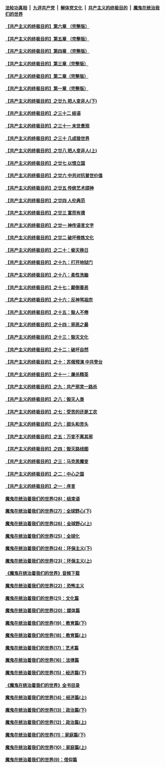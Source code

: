 ####  [法轮功真相](../../../../basic/blob/master/README.md?t=05040701) &nbsp;|&nbsp; [九评共产党](../../../../9ping.md/blob/master/README.md?t=05040701) &nbsp;|&nbsp; [解体党文化](../../../../jtdwh.md/blob/master/README.md?t=05040701)  &nbsp;|&nbsp; [共产主义的终极目的](../../../../gczydzjmd.md/blob/master/README.md?t=05040701) &nbsp;|&nbsp; [魔鬼在统治我们的世界](../../../../mgztzwmdsj.md/blob/master/README.md?t=05040701) 

#### [【共产主义的终极目的】第六章 （完整版）](../pages/nsc422/n11428913.md?t=05040701) 

#### [【共产主义的终极目的】第五章 （完整版）](../pages/nsc422/n11428912.md?t=05040701) 

#### [【共产主义的终极目的】第四章 （完整版）](../pages/nsc422/n11428907.md?t=05040701) 

#### [【共产主义的终极目的】第三章（完整版）](../pages/nsc422/n11428848.md?t=05040701) 

#### [【共产主义的终极目的】第二章（完整版）](../pages/nsc422/n11428831.md?t=05040701) 

#### [【共产主义的终极目的】第一章（完整版）](../pages/nsc422/n11417651.md?t=05040701) 

#### [【共产主义的终极目的】之廿九 把人变非人(下)](../pages/nsc422/n11344140.md?t=05040701) 

#### [【共产主义的终极目的】之三十二 结语](../pages/nsc422/n11360535.md?t=05040701) 

#### [【共产主义的终极目的】之三十一 末世景观](../pages/nsc422/n11351129.md?t=05040701) 

#### [【共产主义的终极目的】之三十 几成狼世界](../pages/nsc422/n11348280.md?t=05040701) 

#### [【共产主义的终极目的】之廿八 把人变非人(上)](../pages/nsc422/n11340492.md?t=05040701) 

#### [【共产主义的终极目的】之廿七 以恨立国](../pages/nsc422/n11336944.md?t=05040701) 

#### [【共产主义的终极目的】之廿六 中共对抗普世价值](../pages/nsc422/n11324785.md?t=05040701) 

#### [【共产主义的终极目的】之廿五 传统艺术颂神](../pages/nsc422/n11296396.md?t=05040701) 

#### [【共产主义的终极目的】之廿四 人伦典范](../pages/nsc422/n11296397.md?t=05040701) 

#### [【共产主义的终极目的】之廿三 富而有德](../pages/nsc422/n11283598.md?t=05040701) 

#### [【共产主义的终极目的】之廿一 神传语言文字](../pages/nsc422/n11263265.md?t=05040701) 

#### [【共产主义的终极目的】之廿二 破坏修炼文化](../pages/nsc422/n11245728.md?t=05040701) 

#### [【共产主义的终极目的】之二十：偷天换日](../pages/nsc422/n11238846.md?t=05040701) 

#### [【共产主义的终极目的】之十九：打开地狱门](../pages/nsc422/n11206376.md?t=05040701) 

#### [【共产主义的终极目的】之十八：柔性洗脑](../pages/nsc422/n11199994.md?t=05040701) 

#### [【共产主义的终极目的】之十七：颠倒善恶](../pages/nsc422/n11179782.md?t=05040701) 

#### [【共产主义的终极目的】之十六：反神骂祖宗](../pages/nsc422/n11166798.md?t=05040701) 

#### [【共产主义的终极目的】之十五：毁人不倦](../pages/nsc422/n11166792.md?t=05040701) 

#### [【共产主义的终极目的】之十四：邪恶之最](../pages/nsc422/n11150249.md?t=05040701) 

#### [【共产主义的终极目的】之十三：毁灭文化](../pages/nsc422/n11135227.md?t=05040701) 

#### [【共产主义的终极目的】之十二：破坏自然](../pages/nsc422/n11135214.md?t=05040701) 

#### [【共产主义的终极目的】之十：苏俄预演 中共登台](../pages/nsc422/n11118424.md?t=05040701) 

#### [【共产主义的终极目的】之十一：屠杀精英](../pages/nsc422/n11118442.md?t=05040701) 

#### [【共产主义的终极目的】之九：共产邪灵一路杀](../pages/nsc422/n11114139.md?t=05040701) 

#### [【共产主义的终极目的】之八：毁灭人类](../pages/nsc422/n11108503.md?t=05040701) 

#### [【共产主义的终极目的】之七：受苦的还是工农](../pages/nsc422/n11101809.md?t=05040701) 

#### [【共产主义的终极目的】之六：甜头和苦头](../pages/nsc422/n11096971.md?t=05040701) 

#### [【共产主义的终极目的】之五：万变不离其邪](../pages/nsc422/n11091285.md?t=05040701) 

#### [【共产主义的终极目的】之四：毁灭路线图](../pages/nsc422/n11086284.md?t=05040701) 

#### [【共产主义的终极目的】之三：马克思魔变](../pages/nsc422/n11061941.md?t=05040701) 

#### [【共产主义的终极目的】之二：中心之国](../pages/nsc422/n11047728.md?t=05040701) 

#### [【共产主义的终极目的】之一：序言](../pages/nsc422/n11086077.md?t=05040701) 

#### [魔鬼在统治着我们的世界(28)：结束语](../pages/nsc422/n10936246.md?t=05040701) 

#### [魔鬼在统治着我们的世界(27)：全球野心(下)](../pages/nsc422/n10928319.md?t=05040701) 

#### [魔鬼在统治着我们的世界(26)：全球野心(上)](../pages/nsc422/n10900318.md?t=05040701) 

#### [魔鬼在统治着我们的世界(25)：全球化](../pages/nsc422/n10788205.md?t=05040701) 

#### [魔鬼在统治着我们的世界(24)：环保主义(下)](../pages/nsc422/n10695307.md?t=05040701) 

#### [魔鬼在统治着我们的世界(23)：环保主义(上)](../pages/nsc422/n10688613.md?t=05040701) 

#### [《魔鬼在统治着我们的世界》音频下载](../pages/nsc422/n10635553.md?t=05040701) 

#### [魔鬼在统治着我们的世界(22)：恐怖主义](../pages/nsc422/n10614727.md?t=05040701) 

#### [魔鬼在统治着我们的世界(21)：文化篇](../pages/nsc422/n10597706.md?t=05040701) 

#### [魔鬼在统治着我们的世界(20)：媒体篇](../pages/nsc422/n10586579.md?t=05040701) 

#### [魔鬼在统治着我们的世界(19)：教育篇(下)](../pages/nsc422/n10564808.md?t=05040701) 

#### [魔鬼在统治着我们的世界(18)：教育篇(上)](../pages/nsc422/n10526970.md?t=05040701) 

#### [魔鬼在统治着我们的世界(17)：艺术篇](../pages/nsc422/n10499093.md?t=05040701) 

#### [魔鬼在统治着我们的世界(16)：法律篇](../pages/nsc422/n10485969.md?t=05040701) 

#### [魔鬼在统治着我们的世界(15)：经济篇(下)](../pages/nsc422/n10469975.md?t=05040701) 

#### [《魔鬼在统治着我们的世界》全书目录](../pages/nsc422/n10464261.md?t=05040701) 

#### [魔鬼在统治着我们的世界(14)：经济篇(上)](../pages/nsc422/n10457370.md?t=05040701) 

#### [魔鬼在统治着我们的世界(13)：政治篇(下)](../pages/nsc422/n10448270.md?t=05040701) 

#### [魔鬼在统治着我们的世界(12)：政治篇(上)](../pages/nsc422/n10444576.md?t=05040701) 

#### [魔鬼在统治着我们的世界(11)：家庭篇(下)](../pages/nsc422/n10440961.md?t=05040701) 

#### [魔鬼在统治着我们的世界(10)：家庭篇(上)](../pages/nsc422/n10435448.md?t=05040701) 

#### [魔鬼在统治着我们的世界(9)：信仰篇](../pages/nsc422/n10432159.md?t=05040701) 


